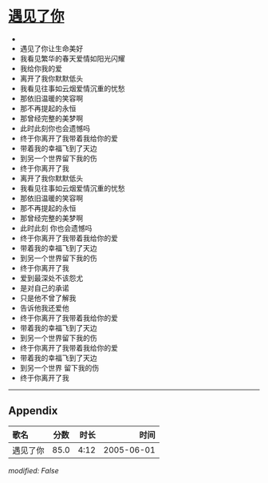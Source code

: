 # [遇见了你](https://music.163.com/song?id=66304)

* 
* 遇见了你让生命美好
* 我看见繁华的春天爱情如阳光闪耀
* 我给你我的爱
* 离开了我你默默低头
* 我看见往事如云烟爱情沉重的忧愁
* 那依旧温暖的笑容啊
* 那不再提起的永恒
* 那曾经完整的美梦啊
* 此时此刻你也会遗憾吗
* 终于你离开了我带着我给你的爱
* 带着我的幸福飞到了天边
* 到另一个世界留下我的伤
* 终于你离开了我
* 离开了我你默默低头
* 我看见往事如云烟爱情沉重的忧愁
* 那依旧温暖的笑容啊
* 那不再提起的永恒
* 那曾经完整的美梦啊
* 此时此刻 你也会遗憾吗
* 终于你离开了我带着我给你的爱
* 带着我的幸福飞到了天边
* 到另一个世界留下我的伤
* 终于你离开了我
* 爱到最深处不该怨尤
* 是对自己的承诺
* 只是他不曾了解我
* 告诉他我还爱他
* 终于你离开了我带着我给你的爱
* 带着我的幸福飞到了天边
* 到另一个世界留下我的伤
* 终于你离开了我带着我给你的爱
* 带着我的幸福飞到了天边
* 到另一个世界 留下我的伤
* 终于你离开了我


---

## Appendix

|歌名|分数|时长|时间|
|:---|:---:|---:|---:|
|遇见了你|85.0|4:12|2005-06-01

*modified: False*